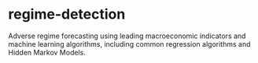 # regime-detection
Adverse regime forecasting using leading macroeconomic indicators and machine learning algorithms, including common regression algorithms and Hidden Markov Models.
